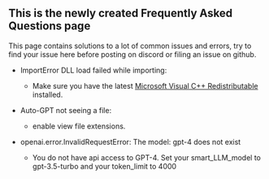 ## This is the newly created Frequently Asked Questions page
This page contains solutions to a lot of common issues and errors, try to find your issue here before posting on discord or filing an issue on github.

- ImportError DLL load failed while importing:
    - Make sure you have the latest [Microsoft Visual C++ Redistributable](https://learn.microsoft.com/en-us/cpp/windows/latest-supported-vc-redist?view=msvc-170#visual-studio-2015-2017-2019-and-2022) installed.

- Auto-GPT not seeing a file:
    - enable view file extensions.

- openai.error.InvalidRequestError: The model: gpt-4 does not exist
    - You do not have api access to GPT-4. Set your smart_LLM_model to gpt-3.5-turbo and your token_limit to 4000 